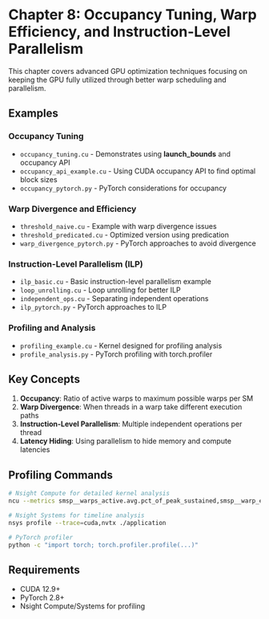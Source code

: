 # Chapter 8: Occupancy Tuning, Warp Efficiency, and Instruction-Level Parallelism

This chapter covers advanced GPU optimization techniques focusing on keeping the GPU fully utilized through better warp scheduling and parallelism.

## Examples

### Occupancy Tuning
- `occupancy_tuning.cu` - Demonstrates using __launch_bounds__ and occupancy API
- `occupancy_api_example.cu` - Using CUDA occupancy API to find optimal block sizes
- `occupancy_pytorch.py` - PyTorch considerations for occupancy

### Warp Divergence and Efficiency
- `threshold_naive.cu` - Example with warp divergence issues
- `threshold_predicated.cu` - Optimized version using predication
- `warp_divergence_pytorch.py` - PyTorch approaches to avoid divergence

### Instruction-Level Parallelism (ILP)
- `ilp_basic.cu` - Basic instruction-level parallelism example
- `loop_unrolling.cu` - Loop unrolling for better ILP
- `independent_ops.cu` - Separating independent operations
- `ilp_pytorch.py` - PyTorch approaches to ILP

### Profiling and Analysis
- `profiling_example.cu` - Kernel designed for profiling analysis
- `profile_analysis.py` - PyTorch profiling with torch.profiler

## Key Concepts

1. **Occupancy**: Ratio of active warps to maximum possible warps per SM
2. **Warp Divergence**: When threads in a warp take different execution paths
3. **Instruction-Level Parallelism**: Multiple independent operations per thread
4. **Latency Hiding**: Using parallelism to hide memory and compute latencies

## Profiling Commands

```bash
# Nsight Compute for detailed kernel analysis
ncu --metrics smsp__warps_active.avg.pct_of_peak_sustained,smsp__warp_execution_efficiency.avg ./kernel

# Nsight Systems for timeline analysis
nsys profile --trace=cuda,nvtx ./application

# PyTorch profiler
python -c "import torch; torch.profiler.profile(...)"
```

## Requirements

- CUDA 12.9+
- PyTorch 2.8+
- Nsight Compute/Systems for profiling
